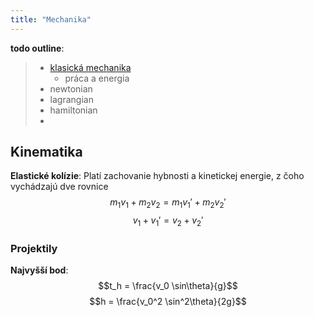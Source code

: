 ```yaml
---
title: "Mechanika"
---
```


**todo outline**:
> - [klasická mechanika](https://en.wikipedia.org/wiki/Classical_mechanics)
> 	- práca a energia
> - newtonian
> - lagrangian
> - hamiltonian
> - 

## Kinematika

**Elastické kolízie**:
Platí zachovanie hybnosti a kinetickej energie, z čoho vychádzajú dve rovnice
$$m_1v_1 + m_2v_2 = m_1v_1' + m_2v_2'$$
$$v_1 + v_1' = v_2 + v_2'$$

### Projektily

**Najvyšší bod**:
$$t_h = \frac{v_0 \sin\theta}{g}$$
$$h = \frac{v_0^2 \sin^2\theta}{2g}$$


